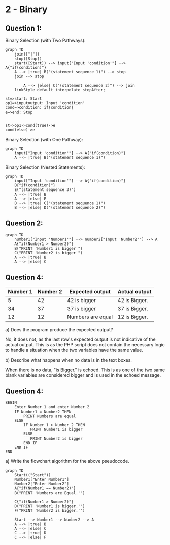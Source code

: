 # 2 - Binary

## Question 1:

Binary Selection (with Two Pathways):

```mermaid
graph TD
    join(["|"])
    stop([Stop])
    start([Start]) --> input["Input 'condition'"] --> A{"if(condition)"} 
    A --> |true| B("(statement sequence 1)") --> stop
    join --> stop

        A --> |else| C("(statement sequence 2)") --> join
    linkStyle default interpolate stepAfter;   
```

```flow
st=>start: Start
op1=>inputoutput: Input 'condition'
cond=>condition: if(condition)
e=>end: Stop


st->op1->cond(true)->e
cond(else)->e

```



Binary Selection (with One Pathway):

```mermaid
graph TD
    input["Input 'condition'"] --> A{"if(condition)"} 
    A --> |true| B("(statement sequence 1)")
```

Binary Selection (Nested Statements):

```mermaid
graph TD
    input["Input 'condition'"] --> A{"if(condition)"}
    B{"if(condition)"}
    E("(statement sequence 3)")
    A --> |true| B
    A --> |else| E
    B --> |true| C("(statement sequence 1)")
    B --> |else| D("(statement sequence 2)")
```



## Question 2:

```mermaid
graph TD
	number1["Input 'Number1'"] --> number2["Input 'Number2'"] --> A
    A{"if(Number1 > Number2)"}
    B("PRINT 'Number1 is bigger'")
    C("PRINT 'Number2 is bigger'")
    A --> |true| B
    A --> |else| C
```

## Question 4:

| **Number  1** | **Number 2** | **Expected output** | **Actual output** |
| ------------- | ------------ | ------------------- | ----------------- |
| 5             | 42           | 42 is bigger        | 42 is Bigger.     |
| 34            | 37           | 37 is bigger        | 37 is Bigger.     |
| 12            | 12           | Numbers are equal   | 12 is Bigger.     |

a) Does the program produce the expected output?

No, it does not, as the last row's expected output is not indicative of the actual output. This is as the PHP script does not contain the necessary logic to handle a situation when the two variables have the same value.



b) Describe what happens when no data is in the text boxes.

When there is no data, "is Bigger." is echoed. This is as one of the two same blank variables are considered bigger and is used in the echoed message.



## Question 4:

```pseudocode
BEGIN
    Enter Number 1 and enter Number 2
    IF Number1 = Number2 THEN
        PRINT Numbers are equal
    ELSE
        IF Number 1 > Number 2 THEN
           PRINT Number1 is bigger
        ELSE
           PRINT Number2 is bigger
        END IF
    END IF
END
```

a)  Write the flowchart algorithm for the above pseudocode.

``` mermaid
graph TD
	Start(("Start"))
	Number1["Enter Number1"]
	Number2["Enter Number2"]
    A{"if(Number1 == Number2)"}
    B("PRINT 'Numbers are Equal.'")
    
    C{"if(Number1 > Number2)"}
    D("PRINT 'Number1 is bigger.'")
    F("PRINT 'Number2 is bigger.'")
    
    Start --> Number1 --> Number2 --> A
    A --> |true| B
    A --> |else| C
    C --> |true| D
    C --> |else| F
```



